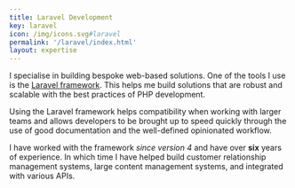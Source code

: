 ```yaml
---
title: Laravel Development
key: laravel
icon: /img/icons.svg#laravel
permalink: '/laravel/index.html'
layout: expertise
---
```

I specialise in building bespoke web-based solutions. One of the tools I use is the [Laravel framework](https://laravel.com)</a>.
This helps me build solutions that are robust and scalable with the best practices of PHP development.</p>

Using the Laravel framework helps compatibility when working with larger teams and allows developers to be
brought up to speed quickly through the use of good documentation and the well-defined opinionated workflow.</p>

I have worked with the framework *since version 4* and have over **six** years of experience.
In which time I have helped build customer relationship management systems, large content management systems, and
integrated with various APIs.
